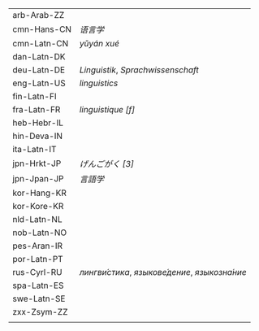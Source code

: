 | | |
|-|-|
| arb-Arab-ZZ |  |
| cmn-Hans-CN | _语言学_ |
| cmn-Latn-CN | _yǔyán xué_ |
| dan-Latn-DK |  |
| deu-Latn-DE | _Linguistik_, _Sprachwissenschaft_ |
| eng-Latn-US | _linguistics_ |
| fin-Latn-FI |  |
| fra-Latn-FR | _linguistique [f]_ |
| heb-Hebr-IL |  |
| hin-Deva-IN |  |
| ita-Latn-IT |  |
| jpn-Hrkt-JP | _げんごがく [3]_ |
| jpn-Jpan-JP | _言語学_ |
| kor-Hang-KR |  |
| kor-Kore-KR |  |
| nld-Latn-NL |  |
| nob-Latn-NO |  |
| pes-Aran-IR |  |
| por-Latn-PT |  |
| rus-Cyrl-RU | _лингви́стика_, _языкове́дение_, _языкозна́ние_ |
| spa-Latn-ES |  |
| swe-Latn-SE |  |
| zxx-Zsym-ZZ |  |
|  |  |